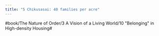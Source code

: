 ```yaml
---
title: "5 Chikusasai: 40 families per acre"
---
```




#book/The Nature of Order/3 A Vision of a Living World/10 "Belonging" in High-density Housing#